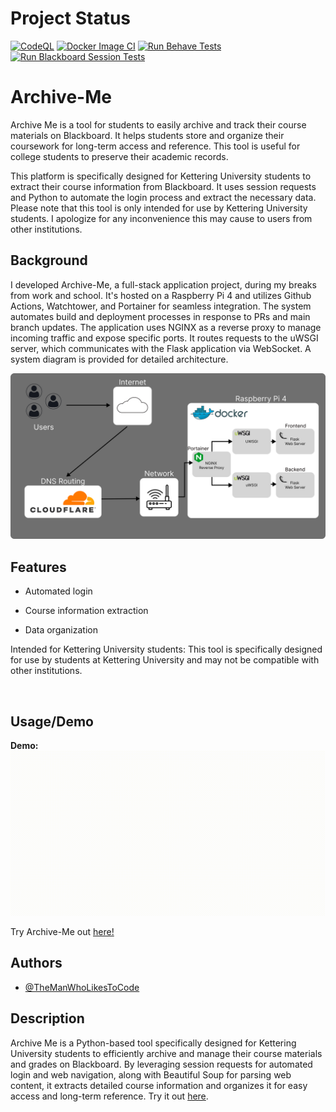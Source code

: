 # Project Status
[![CodeQL](https://github.com/TheManWhoLikesToCode/Archive-Me/actions/workflows/codeql.yml/badge.svg)](https://github.com/TheManWhoLikesToCode/Archive-Me/actions/workflows/codeql.yml)
[![Docker Image CI](https://github.com/TheManWhoLikesToCode/Archive-Me/actions/workflows/docker-image.yml/badge.svg)](https://github.com/TheManWhoLikesToCode/Archive-Me/actions/workflows/docker-image.yml)
[![Run Behave Tests](https://github.com/TheManWhoLikesToCode/Archive-Me/actions/workflows/BDD-Tests.yml/badge.svg)](https://github.com/TheManWhoLikesToCode/Archive-Me/actions/workflows/BDD-Tests.yml)
[![Run Blackboard Session Tests](https://github.com/TheManWhoLikesToCode/Archive-Me/actions/workflows/Unit-Tests.yml/badge.svg)](https://github.com/TheManWhoLikesToCode/Archive-Me/actions/workflows/Unit-Tests.yml)

# Archive-Me
Archive Me is a tool for students to easily archive and track their course materials on Blackboard. It helps students store and organize their coursework for long-term access and reference. This tool is useful for college students to preserve their academic records.

This platform is specifically designed for Kettering University students to extract their course information from Blackboard. It uses session requests and Python to automate the login process and extract the necessary data. Please note that this tool is only intended for use by Kettering University students. I apologize for any inconvenience this may cause to users from other institutions.

## Background

I developed Archive-Me, a full-stack application project, during my breaks from work and school. It's hosted on a Raspberry Pi 4 and utilizes Github Actions, Watchtower, and Portainer for seamless integration. The system automates build and deployment processes in response to PRs and main branch updates. The application uses NGINX as a reverse proxy to manage incoming traffic and expose specific ports. It routes requests to the uWSGI server, which communicates with the Flask application via WebSocket. A system diagram is provided for detailed architecture.

![System Diagram](https://github.com/TheManWhoLikesToCode/Archive-Me/blob/main/System-Diagram.png)

## Features

- Automated login

- Course information extraction

- Data organization

Intended for Kettering University students: This tool is specifically designed for use by students at Kettering University and may not be compatible with other institutions.

    
## Usage/Demo

**Demo:** ![Archive Demo](https://github.com/TheManWhoLikesToCode/Archive-Me/blob/main/frontend/static/archive-demo.gif)

Try Archive-Me out [here!](https://archive-me.net)


## Authors

- [@TheManWhoLikesToCode](https://github.com/TheManWhoLikesToCode)

## Description
Archive Me is a Python-based tool specifically designed for Kettering University students to efficiently archive and manage their course materials and grades on Blackboard. By leveraging session requests for automated login and web navigation, along with Beautiful Soup for parsing web content, it extracts detailed course information and organizes it for easy access and long-term reference. Try it out [here](https://archive-me.net/).
